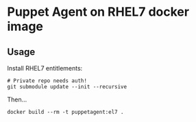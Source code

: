Puppet Agent on RHEL7 docker image
==================================

Usage
-----

Install RHEL7 entitlements:

```
# Private repo needs auth!
git submodule update --init --recursive
```

Then...

```
docker build --rm -t puppetagent:el7 .
```
